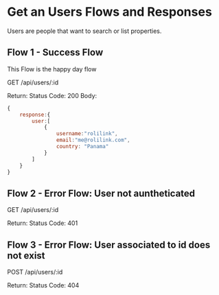 # Get an Users Flows and Responses
Users are people that want to search or list properties.

## Flow 1 - Success Flow
This Flow is the happy day flow

GET /api/users/:id

Return:
Status Code: 200
Body:
```javascript
{
	response:{
		user:[
			{
				username:"rolilink",
				email:"me@rolilink.com",
				country: "Panama"
			}
		]
	}	
} 
```

## Flow 2 - Error Flow: User not auntheticated

GET /api/users/:id

Return:
Status Code: 401

## Flow 3 - Error Flow: User associated to id does not exist

POST /api/users/:id

Return:
Status Code: 404